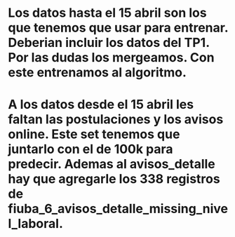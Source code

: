 # Los datos hasta el 15 abril son los que tenemos que usar para entrenar. Deberian incluir los datos del TP1. Por las dudas los mergeamos. Con este entrenamos al algoritmo.

# A los datos desde el 15 abril les faltan las postulaciones y los avisos online. Este set tenemos que juntarlo con el de 100k para predecir. Ademas al avisos_detalle hay que agregarle los 338 registros de fiuba_6_avisos_detalle_missing_nivel_laboral. 